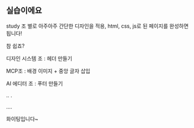 ## 실습이에요

study 조 별로 아주아주 간단한 디자인을 적용, html, css, js로 된 페이지를 완성하면 됩니다!

참 쉽죠?

디자인 시스템 조 : 헤더 만들기

MCP조 : 배경 이미지 + 중앙 글자 삽입

AI 에디터 조 : 푸터 만들기

..
.

....

화이팅입니다~